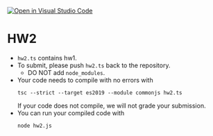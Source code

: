 [![Open in Visual Studio Code](https://classroom.github.com/assets/open-in-vscode-c66648af7eb3fe8bc4f294546bfd86ef473780cde1dea487d3c4ff354943c9ae.svg)](https://classroom.github.com/online_ide?assignment_repo_id=8463830&assignment_repo_type=AssignmentRepo)
# HW2

- `hw2.ts` contains hw1.
- To submit, please push `hw2.ts` back to the repository.
    * DO NOT add `node_modules`.
- Your code needs to compile with no errors with
    ```
    tsc --strict --target es2019 --module commonjs hw2.ts
    ``` 
    If your code does not compile, we will not grade your submission.
- You can run your compiled code with
    ```
    node hw2.js
    ```

